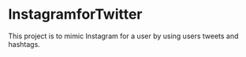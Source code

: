 # InstagramforTwitter
This project is to mimic Instagram for a user by using users tweets and hashtags.
